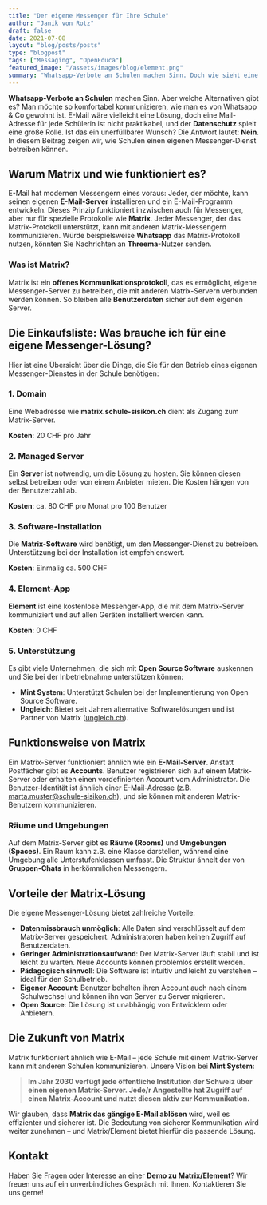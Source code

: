 ```yaml
---
title: "Der eigene Messenger für Ihre Schule"
author: "Janik von Rotz"
draft: false
date: 2021-07-08
layout: "blog/posts/posts"
type: "blogpost"
tags: ["Messaging", "OpenEduca"]
featured_image: "/assets/images/blog/element.png"
summary: "Whatsapp-Verbote an Schulen machen Sinn. Doch wie sieht eine Alternative aus? Grundsätzlich möchte man so komfortabel kommunizieren wie man es sich mit Whatsapp und Co gewohnt ist. E-Mail wäre viellei..."
---
```


**Whatsapp-Verbote an Schulen** machen Sinn. Aber welche Alternativen gibt es? Man möchte so komfortabel kommunizieren, wie man es von Whatsapp & Co gewohnt ist. E-Mail wäre vielleicht eine Lösung, doch eine Mail-Adresse für jede Schülerin ist nicht praktikabel, und der **Datenschutz** spielt eine große Rolle. Ist das ein unerfüllbarer Wunsch? Die Antwort lautet: **Nein**. In diesem Beitrag zeigen wir, wie Schulen einen eigenen Messenger-Dienst betreiben können.

## Warum Matrix und wie funktioniert es?

E-Mail hat modernen Messengern eines voraus: Jeder, der möchte, kann seinen eigenen **E-Mail-Server** installieren und ein E-Mail-Programm entwickeln. Dieses Prinzip funktioniert inzwischen auch für Messenger, aber nur für spezielle Protokolle wie **Matrix**. Jeder Messenger, der das Matrix-Protokoll unterstützt, kann mit anderen Matrix-Messengern kommunizieren. Würde beispielsweise **Whatsapp** das Matrix-Protokoll nutzen, könnten Sie Nachrichten an **Threema**-Nutzer senden.

### Was ist Matrix?

Matrix ist ein **offenes Kommunikationsprotokoll**, das es ermöglicht, eigene Messenger-Server zu betreiben, die mit anderen Matrix-Servern verbunden werden können. So bleiben alle **Benutzerdaten** sicher auf dem eigenen Server.

## Die Einkaufsliste: Was brauche ich für eine eigene Messenger-Lösung?

Hier ist eine Übersicht über die Dinge, die Sie für den Betrieb eines eigenen Messenger-Dienstes in der Schule benötigen:

### 1. Domain

Eine Webadresse wie **matrix.schule-sisikon.ch** dient als Zugang zum Matrix-Server.

**Kosten**: 20 CHF pro Jahr

### 2. Managed Server

Ein **Server** ist notwendig, um die Lösung zu hosten. Sie können diesen selbst betreiben oder von einem Anbieter mieten. Die Kosten hängen von der Benutzerzahl ab.

**Kosten**: ca. 80 CHF pro Monat pro 100 Benutzer

### 3. Software-Installation

Die **Matrix-Software** wird benötigt, um den Messenger-Dienst zu betreiben. Unterstützung bei der Installation ist empfehlenswert.

**Kosten**: Einmalig ca. 500 CHF

### 4. Element-App

**Element** ist eine kostenlose Messenger-App, die mit dem Matrix-Server kommuniziert und auf allen Geräten installiert werden kann.

**Kosten**: 0 CHF

### 5. Unterstützung

Es gibt viele Unternehmen, die sich mit **Open Source Software** auskennen und Sie bei der Inbetriebnahme unterstützen können:

- **Mint System**: Unterstützt Schulen bei der Implementierung von Open Source Software.  
- **Ungleich**: Bietet seit Jahren alternative Softwarelösungen und ist Partner von Matrix ([ungleich.ch](https://ungleich.ch/)).

## Funktionsweise von Matrix

Ein Matrix-Server funktioniert ähnlich wie ein **E-Mail-Server**. Anstatt Postfächer gibt es **Accounts**. Benutzer registrieren sich auf einem Matrix-Server oder erhalten einen vordefinierten Account vom Administrator. Die Benutzer-Identität ist ähnlich einer E-Mail-Adresse (z.B. marta.muster@schule-sisikon.ch), und sie können mit anderen Matrix-Benutzern kommunizieren.

### Räume und Umgebungen

Auf dem Matrix-Server gibt es **Räume (Rooms)** und **Umgebungen (Spaces)**. Ein Raum kann z.B. eine Klasse darstellen, während eine Umgebung alle Unterstufenklassen umfasst. Die Struktur ähnelt der von **Gruppen-Chats** in herkömmlichen Messengern.

## Vorteile der Matrix-Lösung

Die eigene Messenger-Lösung bietet zahlreiche Vorteile:

- **Datenmissbrauch unmöglich**: Alle Daten sind verschlüsselt auf dem Matrix-Server gespeichert. Administratoren haben keinen Zugriff auf Benutzerdaten.
- **Geringer Administrationsaufwand**: Der Matrix-Server läuft stabil und ist leicht zu warten. Neue Accounts können problemlos erstellt werden.
- **Pädagogisch sinnvoll**: Die Software ist intuitiv und leicht zu verstehen – ideal für den Schulbetrieb.
- **Eigener Account**: Benutzer behalten ihren Account auch nach einem Schulwechsel und können ihn von Server zu Server migrieren.
- **Open Source**: Die Lösung ist unabhängig von Entwicklern oder Anbietern.

## Die Zukunft von Matrix

Matrix funktioniert ähnlich wie E-Mail – jede Schule mit einem Matrix-Server kann mit anderen Schulen kommunizieren. Unsere Vision bei **Mint System**:

> **Im Jahr 2030 verfügt jede öffentliche Institution der Schweiz über einen eigenen Matrix-Server. Jede/r Angestellte hat Zugriff auf einen Matrix-Account und nutzt diesen aktiv zur Kommunikation.**

Wir glauben, dass **Matrix das gängige E-Mail ablösen** wird, weil es effizienter und sicherer ist. Die Bedeutung von sicherer Kommunikation wird weiter zunehmen – und Matrix/Element bietet hierfür die passende Lösung.

## Kontakt

Haben Sie Fragen oder Interesse an einer **Demo zu Matrix/Element**? Wir freuen uns auf ein unverbindliches Gespräch mit Ihnen. Kontaktieren Sie uns gerne!
